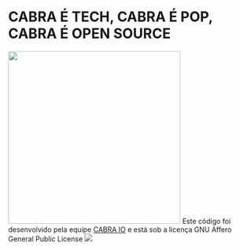 <h1>CABRA É TECH, CABRA É POP, CABRA É OPEN SOURCE</h1>
<img src="http://cabra.io/images/logo.png" width="350px" >
Este código foi desenvolvido pela equipe <a href="http://cabra.io">CABRA IO</a> e está sob a licença GNU Affero General Public License


<img src="https://www.gnu.org/graphics/agplv3-88x31.png">
